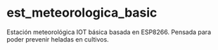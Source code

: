 # est_meteorologica_basic
Estación meteorológica IOT básica basada en ESP8266. Pensada para poder prevenir heladas en cultivos.

